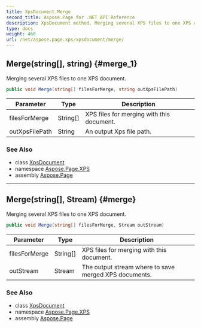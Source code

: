 ```yaml
---
title: XpsDocument.Merge
second_title: Aspose.Page for .NET API Reference
description: XpsDocument method. Merging several XPS files to one XPS document
type: docs
weight: 460
url: /net/aspose.page.xps/xpsdocument/merge/
---
```

## Merge(string[], string) {#merge_1}

Merging several XPS files to one XPS document.

```csharp
public void Merge(string[] filesForMerge, string outXpsFilePath)
```

| Parameter | Type | Description |
| --- | --- | --- |
| filesForMerge | String[] | XPS files for merging with this document. |
| outXpsFilePath | String | An output Xps file path. |

### See Also

* class [XpsDocument](../)
* namespace [Aspose.Page.XPS](../../xpsdocument/)
* assembly [Aspose.Page](../../../)

---

## Merge(string[], Stream) {#merge}

Merging several XPS files to one XPS document.

```csharp
public void Merge(string[] filesForMerge, Stream outStream)
```

| Parameter | Type | Description |
| --- | --- | --- |
| filesForMerge | String[] | XPS files for merging with this document. |
| outStream | Stream | The output stream where to save merged XPS documents. |

### See Also

* class [XpsDocument](../)
* namespace [Aspose.Page.XPS](../../xpsdocument/)
* assembly [Aspose.Page](../../../)


